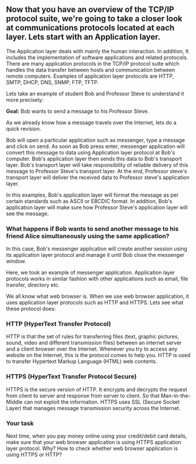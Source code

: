 ## Now that you have an overview of the TCP/IP protocol suite, we're going to take a closer look at communications protocols located at each layer. Lets start with an Application layer. 

The Application layer deals with mainly the human interaction. In addition, It includes the implementation of software applications and related protocols. There are many application protocols in the TCP/IP protocol suite which handles the data transfer between hosts and communication between remote computers. Examples of application layer protocols are HTTP, SMTP, DHCP, DNS, SNMP, FTP, TFTP.

Lets take an example of student Bob and Professor Steve to understand it more precisely:

**Goal:** Bob wants to send a message to his Professor Steve.

As we already know how a message travels over the Internet, lets do a quick revision.

Bob will open a particular application such as messenger, type a message and click on send. As soon as Bob press enter, messenger application will convert this message to data using Application layer protocol at Bob's computer. Bob's application layer then sends this data to Bob's transport layer. Bob's transport layer will take responsibility of reliable delivery of this message to Professor Steve's transport layer. At the end, Professor steve's transport layer will deliver the received data to Professor steve's application layer.

In this examples, Bob's application layer will format the message as per certain standards such as ASCII or EBCDIC format. In addition, Bob's application layer will make sure how Professor Steve's application layer will see the message.

### What happens if Bob wants to send another message to his friend Alice simultaneously using the same application?
In this case, Bob's messenger application will create another session using its application layer protocol and manage it until Bob close the messenger window.

Here, we took an example of messenger application. Application layer protocols works in similar fashion with other applications such as email, file transfer, directory etc. 

We all know what web browser is. When we use web browser application, it uses application layer protocols such as HTTP and HTTPS. Lets see what these protocol does:

### HTTP (HyperText Transfer Protocol)
HTTP is that the set of rules for transferring files (text, graphic pictures, sound, video and different transmission files) between an internet server and a client browser over the Internet. Whenever you try to access any website on the Internet, this is the protocol comes to help you. HTTP is used to transfer Hypertext Markup Language (HTML) web contents.

### HTTPS (HyperText Transfer Protocol Secure)
HTTPS is the secure version of HTTP. It encrypts and decrypts the request from client to server and response from server to client. So that Man-in-the-Middle can not exploit the information. HTTPS uses SSL (Secure Socket Layer) that manages message transmission security across the Internet.
  

### Your task
Next time, when you pay money online using your credit/debit card details, make sure that your web browser application is using HTTPS application layer protocol. Why? How to check whether web browser application is using HTTPS or HTTP?